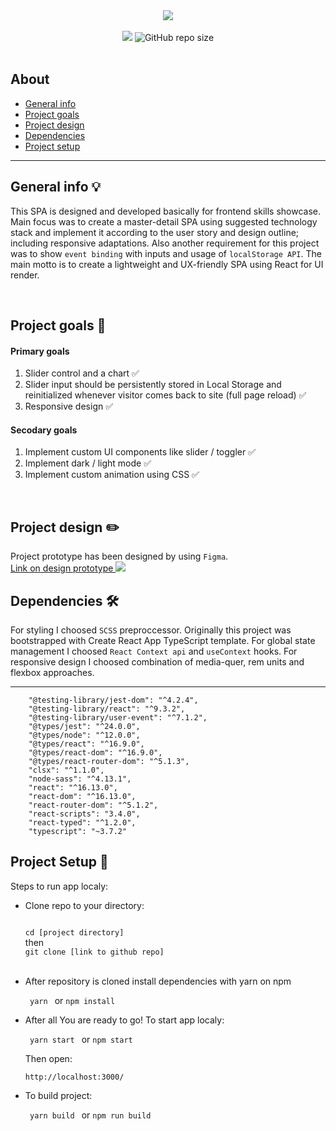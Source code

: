 <div align="center" background="#747572">
<a href="https://loaner.onrender.com/"> 
<img src="https://i.imgur.com/UXn7VU2.jpg"/>
</a>
</div>
<br>
<div align="center">
<img src="https://img.shields.io/github/last-commit/WarOnKhoff/Loaner.svg">
<span></span>
<img alt="GitHub repo size" src="https://img.shields.io/github/repo-size/WarOnKhoff/Loaner.svg">
</div>

<br>

<h2>About</h2>
<ul>
<li><a href='#general'>General info</a></li>
<li><a href='#goals'>Project goals</a></li>
<li><a href='#design'>Project design</a></li>
<li><a href='#dependencies'>Dependencies</a></li>
<li><a href='#setup'>Project setup</a></li>
</ul>
<hr>

<div id='general'>
<h2>General info 💡</h2>
<p>This SPA is designed and developed  basically for frontend skills showcase. Main focus was to create a master-detail SPA using suggested technology stack and implement it according to the user story and design outline; including responsive adaptations. Also another requirement for this project was to show <code>event binding</code> with inputs and usage of <code>localStorage API</code>. The main motto is to create a lightweight and UX-friendly SPA using React for UI render.<p>
</div>
<br>
<div id='goals'>
<h2>Project goals 💎</h2>
<h4>Primary goals</h4>
<ol>
<li>Slider control and a chart ✅</li>
<li>Slider input should be persistently stored in Local Storage and reinitialized whenever visitor comes back to site (full page reload) ✅</li>
<li>Responsive design ✅</li>
</ol>
<h4>Secodary goals</h4>
<ol>
<li>Implement custom UI components like slider / toggler ✅</li>
<li>Implement dark / light mode ✅</li>
<li>Implement custom animation using CSS ✅</li>
</ol>
</div>
<br>
<div id='design'>
<h2>Project design ✏️</h2>
Project prototype has been designed by using <code>Figma</code>.
<br>
<a href="https://www.figma.com/file/47IwEEg7TdFGFaU57OwHDl/Loaner?node-id=0%3A1"> 
Link on design prototype
</a>
<img src="https://i.imgur.com/hBbJQfR.jpg">
</div>
<div id='dependencies'>
<h2>Dependencies 🛠</h2>
For styling I choosed <code>SCSS</code> preproccessor. Originally this project was bootstrapped with Create React App TypeScript template.
For global state management I choosed <code>React Context api</code> and <code>useContext</code> hooks.
For responsive design I choosed combination of media-quer, rem units and flexbox approaches.
<hr/>

        "@testing-library/jest-dom": "^4.2.4",
    	"@testing-library/react": "^9.3.2",
    	"@testing-library/user-event": "^7.1.2",
    	"@types/jest": "^24.0.0",
    	"@types/node": "^12.0.0",
    	"@types/react": "^16.9.0",
    	"@types/react-dom": "^16.9.0",
    	"@types/react-router-dom": "^5.1.3",
    	"clsx": "^1.1.0",
    	"node-sass": "^4.13.1",
    	"react": "^16.13.0",
    	"react-dom": "^16.13.0",
    	"react-router-dom": "^5.1.2",
    	"react-scripts": "3.4.0",
    	"react-typed": "^1.2.0",
    	"typescript": "~3.7.2"

</div>
<div id='setup'>
<h2>Project Setup 🔌</h2>
<p>Steps to run app localy:</p>
<ul>
<li>
<p> Clone repo to your directory:<p>
<code>
cd [project directory]
</code>
then
<code>
git clone [link to github repo]
</code>
<br>
</li>
<li>
<p> After repository is cloned install dependencies with yarn on npm<p>
<code> yarn </code> or <code>npm install</code>
</li>
<li>
<p> After all You are ready to go! To start app localy:<p>
<code> yarn start </code> or <code>npm start</code>
</li>
<p>Then open:<p>
<code>http://localhost:3000/</code>
<li>
<p> To build project:<p>
<code> yarn build </code> or <code>npm run build</code>
</li>
</ul>
</div>
<br>
